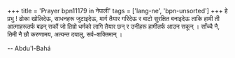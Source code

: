 +++
title = 'Prayer bpn11179 in नेपाली'
tags = ['lang-ne', 'bpn-unsorted']
+++
हे प्रभु ! ढोका खोलिदेऊ, साधनहरू जुटाइदेऊ, मार्ग तैयार गरिदेऊ र बाटो सुरक्षित बनाइदेऊ ताकि हामी ती आत्माहरूतर्फ बढन् सकौं जो तिम्रो धर्मको लागि तैयार छन् र उनीहरू हामीतर्फ आउन सकून् । साँच्चै नै, तिमी नै छौ करुणामय, अत्यन्त दयालु, सर्व–शक्तिमान् ।

-- Abdu'l-Bahá
